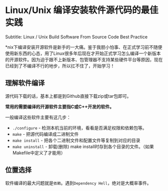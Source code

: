 # Linux/Unix 编译安装软件源代码的最佳实践
Subtitle: Linux / Unix Build Software From Source Code Best Practice

*nix下编译安装开源软件是新手的一大痛。鉴于我胆小怕事、在正式学习前不随便使用新东西的心态，用了Linux很多年后现在才开始正式学习怎么编译一个新版本的开源软件。因为迫于跟不上新版本、包管理器不支持某些硬件平台等原因，现在已经到了不编译不行的地步，所以扛不住了，开始学习！


## 理解软件编译

源代码下载的话，基本上都是到Github直接下载zip或tar包即可。

**常用的需要编译的开源软件主要指C或C++开发的软件。**

一般编译这些软件主要有这几步：
- `./configure` - 检测本机当前的环境，看看是否满足权限和依赖包等。
- `make` - 把源代码编译成二进制文件
- `make install` - 把各个二进制文件和配置文件等复制到对应的目录
- `make uninstall` - 卸载(删除) make install时存到各个目录的文件。（如果Makefile中定义了才能用）


## 位置选择

软件编译的最大问题就是`依赖`。遇到`Dependency Hell`，绝对是大概率事件。

